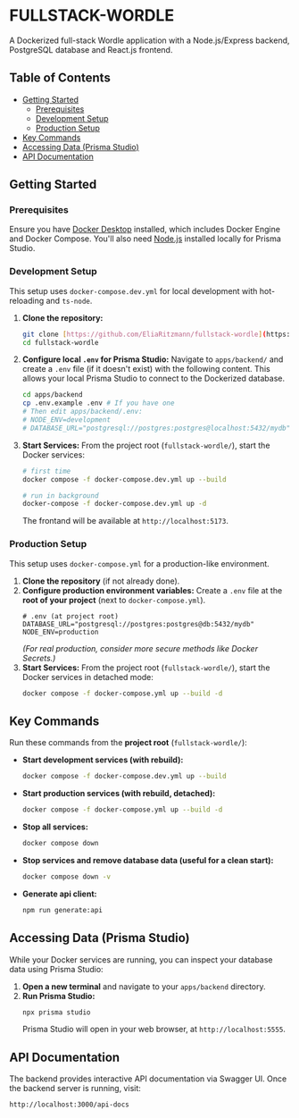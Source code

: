 # FULLSTACK-WORDLE

A Dockerized full-stack Wordle application with a Node.js/Express backend, PostgreSQL database and React.js frontend. 

## Table of Contents

-   [Getting Started](#getting-started)
    -   [Prerequisites](#prerequisites)
    -   [Development Setup](#development-setup)
    -   [Production Setup](#production-setup)
-   [Key Commands](#key-commands)
-   [Accessing Data (Prisma Studio)](#accessing-data-prisma-studio)
-   [API Documentation](#api-documentation)

## Getting Started

### Prerequisites

Ensure you have [Docker Desktop](https://www.docker.com/products/docker-desktop) installed, which includes Docker Engine and Docker Compose. You'll also need [Node.js](https://nodejs.org/en/download/) installed locally for Prisma Studio.

### Development Setup

This setup uses `docker-compose.dev.yml` for local development with hot-reloading and `ts-node`.

1.  **Clone the repository:**
    ```bash
    git clone [https://github.com/EliaRitzmann/fullstack-wordle](https://github.com/EliaRitzmann/fullstack-wordle)
    cd fullstack-wordle
    ```

2.  **Configure local `.env` for Prisma Studio:**
    Navigate to `apps/backend/` and create a `.env` file (if it doesn't exist) with the following content. This allows your local Prisma Studio to connect to the Dockerized database.
    ```bash
    cd apps/backend
    cp .env.example .env # If you have one
    # Then edit apps/backend/.env:
    # NODE_ENV=development
    # DATABASE_URL="postgresql://postgres:postgres@localhost:5432/mydb"
    ```

3.  **Start Services:**
    From the project root (`fullstack-wordle/`), start the Docker services:
    ```bash
    # first time
    docker compose -f docker-compose.dev.yml up --build

    # run in background
    docker-compose -f docker-compose.dev.yml up -d

    ```
    The frontand will be available at `http://localhost:5173`.

### Production Setup

This setup uses `docker-compose.yml` for a production-like environment.

1.  **Clone the repository** (if not already done).
2.  **Configure production environment variables:**
    Create a `.env` file at the **root of your project** (next to `docker-compose.yml`).
    ```
    # .env (at project root)
    DATABASE_URL="postgresql://postgres:postgres@db:5432/mydb"
    NODE_ENV=production
    ```
    *(For real production, consider more secure methods like Docker Secrets.)*
3.  **Start Services:**
    From the project root (`fullstack-wordle/`), start the Docker services in detached mode:
    ```bash
    docker compose -f docker-compose.yml up --build -d
    ```

## Key Commands

Run these commands from the **project root** (`fullstack-wordle/`):

* **Start development services (with rebuild):**
    ```bash
    docker compose -f docker-compose.dev.yml up --build
    ```
* **Start production services (with rebuild, detached):**
    ```bash
    docker compose -f docker-compose.yml up --build -d
    ```
* **Stop all services:**
    ```bash
    docker compose down
    ```
* **Stop services and remove database data (useful for a clean start):**
    ```bash
    docker compose down -v
    ```
* **Generate api client:**
    ```bash
    npm run generate:api
    ```

## Accessing Data (Prisma Studio)

While your Docker services are running, you can inspect your database data using Prisma Studio:

1.  **Open a new terminal** and navigate to your `apps/backend` directory.
2.  **Run Prisma Studio:**
    ```bash
    npx prisma studio
    ```
    Prisma Studio will open in your web browser, at `http://localhost:5555`.

## API Documentation

The backend provides interactive API documentation via Swagger UI. Once the backend server is running, visit:

`http://localhost:3000/api-docs`
